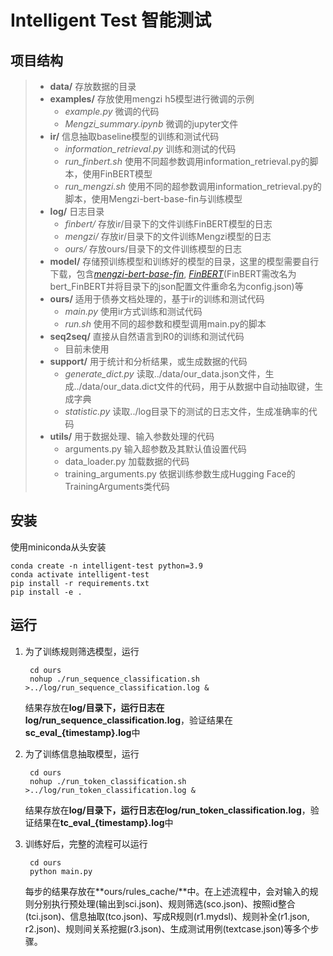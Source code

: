 # Intelligent Test 智能测试

## 项目结构

> - **data/**  存放数据的目录
> - **examples/**  存放使用mengzi h5模型进行微调的示例
>   - *example.py*  微调的代码
>   - *Mengzi_summary.ipynb*  微调的jupyter文件
> - **ir/**  信息抽取baseline模型的训练和测试代码
>   - *information_retrieval.py*  训练和测试的代码
>   - *run_finbert.sh*  使用不同超参数调用information_retrieval.py的脚本，使用FinBERT模型
>   - *run_mengzi.sh*  使用不同的超参数调用information_retrieval.py的脚本，使用Mengzi-bert-base-fin与训练模型
> - **log/**  日志目录
>   - *finbert/*  存放ir/目录下的文件训练FinBERT模型的日志
>   - *mengzi/*  存放ir/目录下的文件训练Mengzi模型的日志
>   - *ours/*  存放ours/目录下的文件训练模型的日志
> - **model/**  存储预训练模型和训练好的模型的目录，这里的模型需要自行下载，包含[*mengzi-bert-base-fin*](https://github.com/Langboat/Mengzi), [*FinBERT*](https://github.com/valuesimplex/FinBERT)(FinBERT需改名为bert_FinBERT并将目录下的json配置文件重命名为config.json)等
> - **ours/**  适用于债券文档处理的，基于ir的训练和测试代码
>   - *main.py*  使用ir方式训练和测试代码
>   - *run.sh*  使用不同的超参数和模型调用main.py的脚本
> - **seq2seq/**  直接从自然语言到R0的训练和测试代码
>   - 目前未使用
> - **support/**  用于统计和分析结果，或生成数据的代码
>   - *generate_dict.py*  读取../data/our_data.json文件，生成../data/our_data.dict文件的代码，用于从数据中自动抽取键，生成字典
>   - *statistic.py*  读取../log目录下的测试的日志文件，生成准确率的代码
> - **utils/**  用于数据处理、输入参数处理的代码
>   - arguments.py  输入超参数及其默认值设置代码
>   - data_loader.py  加载数据的代码
>   - training_arguments.py  依据训练参数生成Hugging Face的TrainingArguments类代码




## 安装
使用miniconda从头安装

    conda create -n intelligent-test python=3.9
    conda activate intelligent-test
    pip install -r requirements.txt
    pip install -e .

## 运行
1. 为了训练规则筛选模型，运行

        cd ours
        nohup ./run_sequence_classification.sh >../log/run_sequence_classification.log &

    结果存放在**log/**目录下，运行日志在**log/run_sequence_classification.log**，验证结果在**sc_eval_{timestamp}.log**中

2. 为了训练信息抽取模型，运行

        cd ours
        nohup ./run_token_classification.sh >../log/run_token_classification.log &
    
    结果存放在**log/**目录下，运行日志在**log/run_token_classification.log**，验证结果在**tc_eval_{timestamp}.log**中

3. 训练好后，完整的流程可以运行

        cd ours
        python main.py
    
    每步的结果存放在**ours/rules_cache/**中。在上述流程中，会对输入的规则分别执行预处理(输出到sci.json)、规则筛选(sco.json)、按照id整合(tci.json)、信息抽取(tco.json)、写成R规则(r1.mydsl)、规则补全(r1.json, r2.json)、规则间关系挖掘(r3.json)、生成测试用例(textcase.json)等多个步骤。